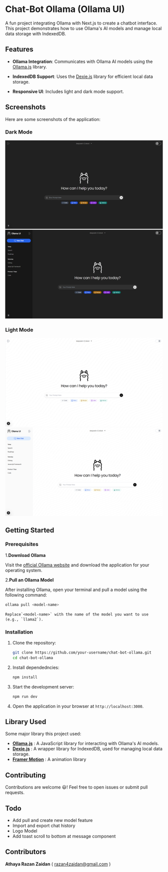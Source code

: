 # Chat-Bot Ollama (Ollama UI)

A fun project integrating Ollama with Next.js to create a chatbot interface. This project demonstrates how to use Ollama's AI models and manage local data storage with IndexedDB.

## Features

* **Ollama Integration**: Communicates with Ollama AI models using the [Ollama.js](https://github.com/ollama/ollama-js) library.
* **IndexedDB Support**: Uses the [Dexie.js](https://dexie.org/) library for efficient local data storage.

* **Responsive UI**: Includes light and dark mode support.

## Screenshots

Here are some screenshots of the application:

### Dark Mode

![Dark Mode 1](public/Screenshot/dark-1.png)
![Dark Mode 2](public/Screenshot/dark-2.png)

### Light Mode

![Light Mode 1](public/Screenshot/light-1.png)
![Light Mode 2](public/Screenshot/light-2.png)

## Getting Started

### Prerequisites

1.**Download Ollama**

   Visit the [official Ollama website](https://ollama.com/) and download the application for your operating system.

2.**Pull an Ollama Model**

   After installing Ollama, open your terminal and pull a model using the following command:

```bash
ollama pull <model-name>
```

    Replace`<model-name>` with the name of the model you want to use (e.g., `llama2`).

### Installation

1. Clone the repository:

   ```bash
   git clone https://github.com/your-username/chat-bot-ollama.git
   cd chat-bot-ollama
   ```
2. Install dependedncies:
   ```bash
   npm install
   ```
4. Start the development server:
   ```bash
   npm run dev
   ```
5. Open the application in your browser at `http://localhost:3000`.

## Library Used

Some major library this project used:

* **[Ollama.js](https://github.com/ollama/ollama-js)** : A JavaScript library for interacting with Ollama's AI models.
* **[Dexie.js](https://dexie.org/)** : A wrapper library for IndexedDB, used for managing local data storage.
* **[Framer Motion](https://framermotion.framer.website/)** : A animation library

## Contributing

Contributions are welcome 😃! Feel free to open issues or submit pull requests.

## Todo

* Add pull and create new model feature
* Import and export chat history
* Logo Model
* Add toast scroll to bottom at message component

## Contributors

**Athaya Razan Zaidan** ( [razan4zaidan@gmail.com](vscode-file://vscode-app/c:/Users/razan/AppData/Local/Programs/Microsoft%20VS%20Code/resources/app/out/vs/code/electron-sandbox/workbench/workbench.html) )
